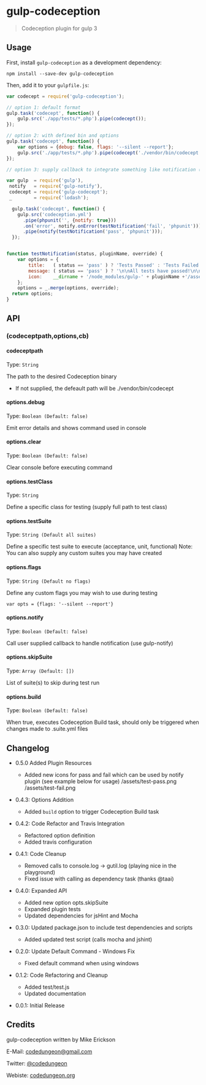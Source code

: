 # gulp-codeception
> Codeception plugin for gulp 3

## Usage

First, install `gulp-codeception` as a development dependency:

```shell
npm install --save-dev gulp-codeception
```

Then, add it to your `gulpfile.js`:

```javascript
var codecept = require('gulp-codeception');

// option 1: default format
gulp.task('codecept', function() {
	gulp.src('./app/tests/*.php').pipe(codecept());
});

// option 2: with defined bin and options
gulp.task('codecept', function() {
	var options = {debug: false, flags: '--silent --report'};
	gulp.src('./app/tests/*.php').pipe(codecept('./vendor/bin/codecept run',options));
});

// option 3: supply callback to integrate something like notification (using gulp-notify)

var gulp  = require('gulp'),
 notify   = require('gulp-notify'),
 codecept = require('gulp-codecept');
 _        = require('lodash');

  gulp.task('codecept', function() {
    gulp.src('codeception.yml')
      .pipe(phpunit('', {notify: true}))
      .on('error', notify.onError(testNotification('fail', 'phpunit')))
      .pipe(notify(testNotification('pass', 'phpunit')));
  });


function testNotification(status, pluginName, override) {
	var options = {
		title:   ( status == 'pass' ) ? 'Tests Passed' : 'Tests Failed',
		message: ( status == 'pass' ) ? '\n\nAll tests have passed!\n\n' : '\n\nOne or more tests failed...\n\n',
		icon:    __dirname + '/node_modules/gulp-' + pluginName +'/assets/test-' + status + '.png'
	};
	options = _.merge(options, override);
  return options;
}


```

## API

### (codeceptpath,options,cb)

#### codeceptpath

Type: `String`

The path to the desired Codeception binary
- If not supplied, the defeault path will be ./vendor/bin/codecept

#### options.debug
Type: `Boolean (Default: false)`

Emit error details and shows command used in console

#### options.clear
Type: `Boolean (Default: false)`

Clear console before executing command

#### options.testClass
Type: `String`

Define a specific class for testing (supply full path to test class)

#### options.testSuite
Type: `String (Default all suites)`

Define a specific test suite to execute (acceptance, unit, functional)
Note: You can also supply any custom suites you may have created

#### options.flags
Type: `String (Default no flags)`

Define any custom flags you may wish to use during testing

```
var opts = {flags: '--silent --report'}
```

#### options.notify
Type: `Boolean (Default: false)`

Call user supplied callback to handle notification (use gulp-notify)

#### options.skipSuite
Type: `Array (Default: [])`

List of suite(s) to skip during test run

#### options.build
Type: `Boolean (Default: false)`

When true, executes Codeception Build task, should only be triggered when changes made to .suite.yml files

## Changelog

- 0.5.0 Added Plugin Resources
    - Added new icons for pass and fail which can be used by notify plugin (see example below for usage)
      /assets/test-pass.png
      /assets/test-fail.png
 
- 0.4.3: Options Addition
    - Added `build` option to trigger Codeception Build task
    
- 0.4.2: Code Refactor and Travis Integration
    - Refactored option definition
    - Added travis configuration

- 0.4.1: Code Cleanup
    - Removed calls to console.log -> gutil.log (playing nice in the playground)
    - Fixed issue with calling as dependency task (thanks @taai)

- 0.4.0: Expanded API
    - Added new option opts.skipSuite
    - Expanded plugin tests
    - Updated dependencies for jsHint and Mocha

- 0.3.0: Updated package.json to include test dependencies and scripts
    - Added updated test script (calls mocha and jshint)

- 0.2.0: Update Default Command - Windows Fix
    - Fixed default command when using windows

- 0.1.2: Code Refactoring and Cleanup
    - Added test/test.js
    - Updated documentation

- 0.0.1: Initial Release

## Credits

gulp-codeception written by Mike Erickson

E-Mail: [codedungeon@gmail.com](mailto:codedungeon@gmail.com)

Twitter: [@codedungeon](http://twitter.com/codedungeon)

Webiste: [codedungeon.org](http://codedungeon.org)